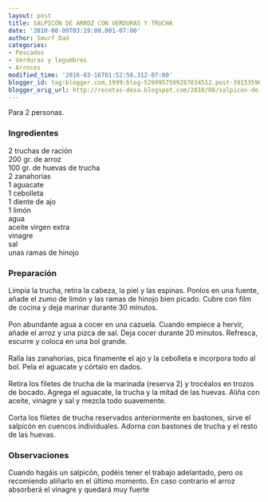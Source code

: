```yaml
---
layout: post
title: SALPICÓN DE ARROZ CON VERDURAS Y TRUCHA
date: '2010-08-09T03:19:00.001-07:00'
author: Smurf Dad
categories:
- Pescados
- Verduras y legumbres
- Arroces
modified_time: '2016-03-16T01:52:56.312-07:00'
blogger_id: tag:blogger.com,1999:blog-5299957599287034512.post-3915359689624379415
blogger_orig_url: http://recetas-desa.blogspot.com/2010/08/salpicon-de-arroz-con-verduras-y-trucha.html
---
```


Para 2 personas.<br /><h3>Ingredientes</h3>2 truchas de ración<br />200 gr. de arroz<br />100 gr. de huevas de trucha<br />2 zanahorias<br />1 aguacate<br />1 cebolleta<br />1 diente de ajo<br />1 limón<br />agua<br />aceite virgen extra<br />vinagre<br />sal<br />unas ramas de hinojo<br /><h3>Preparación</h3>Limpia la trucha, retira la cabeza, la piel y las espinas. Ponlos en una fuente, añade el zumo de limón y las ramas de hinojo bien picado. Cubre con film de cocina y deja marinar durante 30 minutos.<br /><br />Pon abundante agua a cocer en una cazuela. Cuando empiece a hervir, añade el arroz y una pizca de sal. Deja cocer durante 20 minutos. Refresca, escurre y coloca en una bol grande.<br /><br />Ralla las zanahorias, pica finamente el ajo y la cebolleta e incorpora todo al bol. Pela el aguacate y córtalo en dados.<br /><br />Retira los filetes de trucha de la marinada (reserva 2) y trocéalos en trozos de bocado. Agrega el aguacate, la trucha y la mitad de las huevas. Aliña con aceite, vinagre y sal y mezcla todo suavemente.<br /><br />Corta los filetes de trucha reservados anteriormente en bastones, sirve el salpicón en cuencos individuales. Adorna con bastones de trucha y el resto de las huevas.<br /><h3>Observaciones</h3>Cuando hagáis un salpicón, podéis tener el trabajo adelantado, pero os recomiendo aliñarlo en el último momento. En caso contrario el arroz absorberá el vinagre y quedará muy fuerte